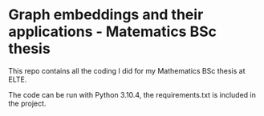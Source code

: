 # Graph embeddings and their applications - Matematics BSc thesis

This repo contains all the coding I did for my Mathematics BSc thesis at ELTE.

The code can be run with Python 3.10.4, the requirements.txt is included in the project.